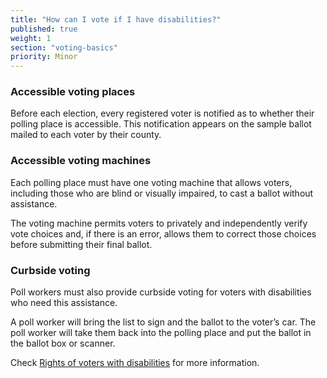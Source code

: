 ```yaml
---
title: "How can I vote if I have disabilities?"
published: true
weight: 1
section: "voting-basics"
priority: Minor
---
```

### Accessible voting places  

Before each election, every registered voter is notified as to whether their polling place is accessible. This notification appears on the sample ballot mailed to each voter by their county.  

### Accessible voting machines  

Each polling place must have one voting machine that allows voters, including those who are blind or visually impaired, to cast a ballot without assistance. 

The voting machine permits voters to privately and independently verify vote choices and, if there is an error, allows them to correct those choices before submitting their final ballot. 

### Curbside voting  

Poll workers must also provide curbside voting for voters with disabilities who need this assistance.

A poll worker will bring the list to sign and the ballot to the voter’s car.  The poll worker will take them back into the polling place and put the ballot in the ballot box or scanner.  

Check [Rights of voters with disabilities](#item-disability-access) for more information.